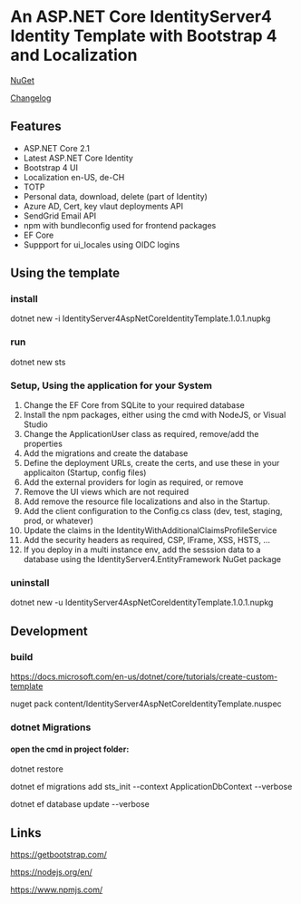 # An ASP.NET Core IdentityServer4 Identity Template with Bootstrap 4 and Localization

[NuGet](https://www.nuget.org/packages/IdentityServer4AspNetCoreIdentityTemplate/) 

[Changelog](https://github.com/damienbod/IdentityServer4AspNetCoreIdentityTemplate/blob/master/Changelog.md) 

## Features

- ASP.NET Core 2.1
- Latest ASP.NET Core Identity
- Bootstrap 4 UI
- Localization en-US, de-CH
- TOTP
- Personal data, download, delete (part of Identity)
- Azure AD, Cert, key vlaut deployments API
- SendGrid Email API
- npm with bundleconfig used for frontend packages
- EF Core 
- Suppport for ui_locales using OIDC logins

## Using the template

### install

dotnet new -i IdentityServer4AspNetCoreIdentityTemplate.1.0.1.nupkg

### run 

dotnet new sts

### Setup, Using the application for your System

1. Change the EF Core from SQLite to your required database
2. Install the npm packages, either using the cmd with NodeJS, or Visual Studio 
3. Change the ApplicationUser class as required, remove/add the properties
4. Add the migrations and create the database
5. Define the deployment URLs, create the certs, and use these in your applicaiton (Startup, config files)
6. Add the external providers for login as required, or remove
7. Remove the UI views which are not required
8. Add remove the resource file localizations and also in the Startup.
9. Add the client configuration to the Config.cs class (dev, test, staging, prod, or whatever)
10. Update the claims in the IdentityWithAdditionalClaimsProfileService
11. Add the security headers as required, CSP, IFrame, XSS, HSTS, ...
12. If you deploy in a multi instance env, add the sesssion data to a database using the IdentityServer4.EntityFramework NuGet package

### uninstall

dotnet new -u IdentityServer4AspNetCoreIdentityTemplate.1.0.1.nupkg

## Development

### build

https://docs.microsoft.com/en-us/dotnet/core/tutorials/create-custom-template

nuget pack content/IdentityServer4AspNetCoreIdentityTemplate.nuspec

### dotnet Migrations

#### open the cmd in project folder:

dotnet restore

dotnet ef migrations add sts_init --context ApplicationDbContext --verbose

dotnet ef database update  --verbose

## Links

https://getbootstrap.com/

https://nodejs.org/en/

https://www.npmjs.com/
